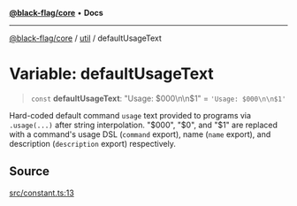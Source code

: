 [**@black-flag/core**](../../README.md) • **Docs**

***

[@black-flag/core](../../README.md) / [util](../README.md) / defaultUsageText

# Variable: defaultUsageText

> `const` **defaultUsageText**: "Usage: $000\n\n$1" = `'Usage: $000\n\n$1'`

Hard-coded default command `usage` text provided to programs via
`.usage(...)` after string interpolation. "$000", "$0", and "$1" are replaced
with a command's usage DSL (`command` export), name (`name` export), and
description (`description` export) respectively.

## Source

[src/constant.ts:13](https://github.com/Xunnamius/black-flag/blob/078357b0a89baf1ca6264881df1614997567a0db/src/constant.ts#L13)
